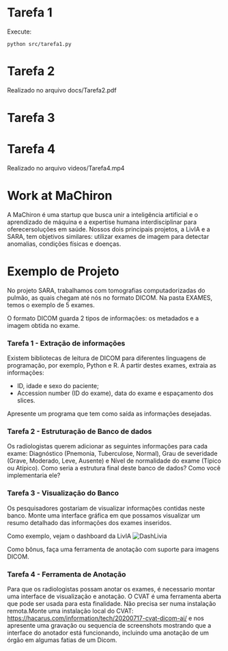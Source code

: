 # Tarefa 1
Execute:

```
python src/tarefa1.py
```

# Tarefa 2

Realizado no arquivo docs/Tarefa2.pdf


# Tarefa 3

# Tarefa 4

Realizado no arquivo videos/Tarefa4.mp4

# Work at MaChiron

A MaChiron é uma startup que busca unir a inteligência artificial e o aprendizado de máquina e a expertise humana interdisciplinar para oferecersoluções em saúde. Nossos dois principais projetos, a LivIA e a SARA, tem objetivos similares: utilizar exames de imagem para detectar anomalias, condições físicas e doenças.

# Exemplo de Projeto

No projeto SARA, trabalhamos com tomografias computadorizadas do pulmão, as quais chegam até nós no formato DICOM.
Na pasta EXAMES, temos o exemplo de 5 exames.

O formato DICOM guarda 2 tipos de informações: os metadados e a imagem obtida no exame.

### Tarefa 1 - Extração de informações

Existem bibliotecas de leitura de DICOM para diferentes linguagens de programação, por exemplo, Python e R. A partir destes exames, extraia as informações:
- ID, idade e sexo do paciente;
- Accession number (ID do exame), data do exame e espaçamento dos slices.

Apresente um programa que tem como saída as informações desejadas.

### Tarefa 2 - Estruturação de Banco de dados

Os radiologistas querem adicionar as seguintes informações para cada exame: Diagnóstico (Pnemonia, Tuberculose, Normal), Grau de severidade (Grave, Moderado, Leve, Ausente) e Nível de normalidade do exame (Típico ou Atípico).
Como seria a estrutura final deste banco de dados? Como você implementaria ele?

### Tarefa 3 - Visualização do Banco

Os pesquisadores gostariam de visualizar informações contidas neste banco. Monte uma interface gráfica em que possamos visualizar um resumo detalhado das informações dos exames inseridos.

Como exemplo, vejam o dashboard da LivIA
![DashLivia](https://user-images.githubusercontent.com/10574148/109868849-e9fa9300-7c46-11eb-955d-040c13e10786.jpeg)


Como bônus, faça uma ferramenta de anotação com suporte para imagens DICOM.

### Tarefa 4 - Ferramenta de Anotação


Para que os radiologistas possam anotar os exames, é necessario montar uma interface de visualização e anotação. O CVAT é uma ferramenta aberta que pode ser usada para esta finalidade.
Não precisa ser numa instalação remota.Monte uma instalação local do CVAT: https://hacarus.com/information/tech/20200717-cvat-dicom-ai/
e nos apresente uma gravação ou sequencia de screenshots mostrando que a interface do anotador está funcionando, incluindo uma anotação de um órgão em algumas fatias de um Dicom.
